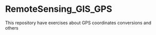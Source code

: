 # RemoteSensing_GIS_GPS
This repository have exercises about GPS coordinates conversions and others
